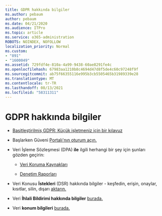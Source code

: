 ```yaml
---
title: GDPR hakkında bilgiler
ms.author: pebaum
author: pebaum
ms.date: 04/21/2020
ms.audience: ITPro
ms.topic: article
ms.service: o365-administration
ROBOTS: NOINDEX, NOFOLLOW
localization_priority: Normal
ms.custom:
- "891"
- "1600049"
ms.assetid: 729fdf4e-810a-4a99-9438-60ae8291fe4c
ms.openlocfilehash: 67983aa1210b8c4694d47d8f5de4c60c97248f9f
ms.sourcegitcommit: ab75f66355116e995b3cb5505465b31989339e28
ms.translationtype: MT
ms.contentlocale: tr-TR
ms.lasthandoff: 08/13/2021
ms.locfileid: "58311311"
---
```

# <a name="information-about-gdpr"></a>GDPR hakkında bilgiler

- [Basitleştirilmiş GDPR: Küçük işletmeniz için bir kılavuz](https://docs.microsoft.com/microsoft-365/admin/security-and-compliance/gdpr-compliance)

- Başlarken Güveni [Portalı'nın oturum açın.](https://servicetrust.microsoft.com/ViewPage/GDPRGetStarted)

- Veri İşleme Sözleşmesi (DPA) **ile** ilgili herhangi bir şey için şunları gözden geçirin:

  - [Veri Koruma Kaynakları](https://servicetrust.microsoft.com/ViewPage/TrustDocuments)

  - [Denetim Raporları](https://servicetrust.microsoft.com/ViewPage/MSComplianceGuide)

- Veri Konusu **İstekleri** (DSR) hakkında bilgiler - keşfedin, erişin, onaylar, kısıtlar, silin, dışarı [aktarın.](https://docs.microsoft.com/microsoft-365/compliance/gdpr-dsr-office365)

- Veri **İhlali Bildirimi hakkında bilgiler** [burada.](https://servicetrust.microsoft.com/ViewPage/GDPRBreach)

- Veri **konum bilgileri** [burada.](https://products.office.com/where-is-your-data-located?ms.officeurl=datamaps&amp;geo=All#All)

